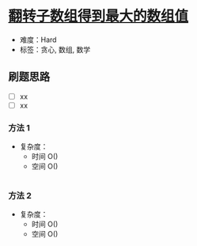 # [翻转子数组得到最大的数组值](https://leetcode-cn.com/problems/reverse-subarray-to-maximize-array-value/)

- 难度：Hard
- 标签：贪心, 数组, 数学

## 刷题思路

- [ ] xx
- [ ] xx

### 方法 1

- 复杂度：
    - 时间 O()
    - 空间 O()

``` js

```

### 方法 2

- 复杂度：
    - 时间 O()
    - 空间 O()

``` js

```
